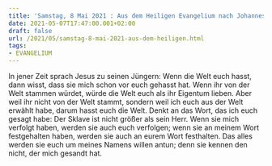 ```yaml
---
title: 'Samstag, 8 Mai 2021 : Aus dem Heiligen Evangelium nach Johannes - Joh 15,18-21.'
date: 2021-05-07T17:47:00.001+02:00
draft: false
url: /2021/05/samstag-8-mai-2021-aus-dem-heiligen.html
tags: 
- EVANGELIUM
---
```


In jener Zeit sprach Jesus zu seinen Jüngern: Wenn die Welt euch hasst, dann wisst, dass sie mich schon vor euch gehasst hat. Wenn ihr von der Welt stammen würdet, würde die Welt euch als ihr Eigentum lieben. Aber weil ihr nicht von der Welt stammt, sondern weil ich euch aus der Welt erwählt habe, darum hasst euch die Welt. Denkt an das Wort, das ich euch gesagt habe: Der Sklave ist nicht größer als sein Herr. Wenn sie mich verfolgt haben, werden sie auch euch verfolgen; wenn sie an meinem Wort festgehalten haben, werden sie auch an eurem Wort festhalten. Das alles werden sie euch um meines Namens willen antun; denn sie kennen den nicht, der mich gesandt hat.